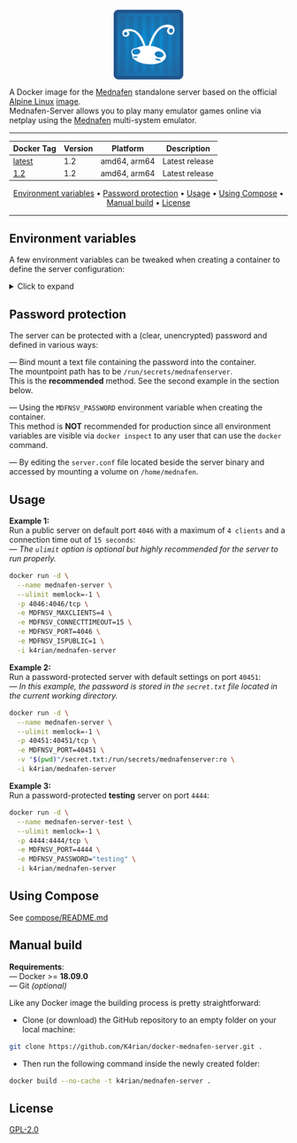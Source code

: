 <p align="center">
 <img alt="docker-mednafen-server logo" src="https://raw.githubusercontent.com/K4rian/docker-mednafen-server/assets/icons/logo-docker-mednafen-server.svg" width="25%" align="center">
</p>

A Docker image for the [Mednafen][1] standalone server based on the official [Alpine Linux][2] [image][3].<br>
Mednafen-Server allows you to play many emulator games online via netplay using the [Mednafen][1] multi-system emulator.

---
<div align="center">

Docker Tag  | Version | Platform     | Description
---         | ---     | ---          | ---
[latest][4] | 1.2     | amd64, arm64 | Latest release
[1.2][4]    | 1.2     | amd64, arm64 | Latest release
</div>
<p align="center"><a href="#environment-variables">Environment variables</a> &bull; <a href="#password-protection">Password protection</a> &bull; <a href="#usage">Usage</a> &bull; <a href="#using-compose">Using Compose</a> &bull; <a href="#manual-build">Manual build</a> <!-- &bull; <a href="#see-also">See also</a> --> &bull; <a href="#license">License</a></p>

---
## Environment variables
A few environment variables can be tweaked when creating a container to define the server configuration:

<details>
<summary>Click to expand</summary>

Variable              | Default value  | Description 
---                   | ---            | ---
MDFNSV_MAXCLIENTS     | 50             | Maximum number of clients.
MDFNSV_CONNECTTIMEOUT | 5              | Connection (login) timeout (in seconds).
MDFNSV_PORT           | 4046           | Port to listen on (TCP).
MDFNSV_IDLETIMEOUT    | 30             | Idle timeout (in seconds). Disconnect a client if no data is received from them since X seconds ago.
MDFNSV_MAXCMDPAYLOAD  | 5242880        | The maximum data (in bytes) in the payload of a command to be received by the server (including save state transfers).
MDFNSV_MINSENDQSIZE   | 262144         | Soft send queue start size (in bytes), and minimum size (memory allocated) it will shrink to.
MDFNSV_MAXSENDQSIZE   | 8388608        | Maximum size (in bytes) each internal per-client soft send queue is allowed to grow to. The client is dropped on overflowing this size.
MDFNSV_PASSWORD       |                | Server password *(__NOT__ recommended, see the section below)*.
MDFNSV_ISPUBLIC       | 0              | Make the server public. Ignore the password environment variable (if set) and remove any existing password from the configuration file.

*Descriptions mostly taken from the original __standard.conf__ file in the Mednafen-Server sources.*
</details>

## Password protection
The server can be protected with a (clear, unencrypted) password and defined in various ways:  

— Bind mount a text file containing the password into the container.<br>
The mountpoint path has to be `/run/secrets/mednafenserver`.<br>
This is the __recommended__ method. See the second example in the section below.

— Using the `MDFNSV_PASSWORD` environment variable when creating the container.<br>
This method is __NOT__ recommended for production since all environment variables are visible via `docker inspect` to any user that can use the `docker` command. 

— By editing the `server.conf` file located beside the server binary and accessed by mounting a volume on `/home/mednafen`.

## Usage
__Example 1:__<br>
Run a public server on default port `4046` with a maximum of `4 clients` and a connection time out of `15 seconds`:<br>
— *The `ulimit` option is optional but highly recommended for the server to run properly.* 
```bash
docker run -d \
  --name mednafen-server \
  --ulimit memlock=-1 \
  -p 4046:4046/tcp \
  -e MDFNSV_MAXCLIENTS=4 \
  -e MDFNSV_CONNECTTIMEOUT=15 \
  -e MDFNSV_PORT=4046 \
  -e MDFNSV_ISPUBLIC=1 \
  -i k4rian/mednafen-server
```

__Example 2:__<br>
Run a password-protected server with default settings on port `40451`:<br>
— *In this example, the password is stored in the `secret.txt` file located in the current working directory.* 
```bash
docker run -d \
  --name mednafen-server \
  --ulimit memlock=-1 \
  -p 40451:40451/tcp \
  -e MDFNSV_PORT=40451 \
  -v "$(pwd)"/secret.txt:/run/secrets/mednafenserver:ro \
  -i k4rian/mednafen-server
```

__Example 3:__<br />
Run a password-protected __testing__ server on port `4444`:<br>
```bash
docker run -d \
  --name mednafen-server-test \
  --ulimit memlock=-1 \
  -p 4444:4444/tcp \
  -e MDFNSV_PORT=4444 \
  -e MDFNSV_PASSWORD="testing" \
  -i k4rian/mednafen-server
```

## Using Compose
See [compose/README.md][5]

## Manual build
__Requirements__:<br>
— Docker >= __18.09.0__<br>
— Git *(optional)*

Like any Docker image the building process is pretty straightforward: 

- Clone (or download) the GitHub repository to an empty folder on your local machine:
```bash
git clone https://github.com/K4rian/docker-mednafen-server.git .
```

- Then run the following command inside the newly created folder:
```bash
docker build --no-cache -t k4rian/mednafen-server .
```

<!---
## See also
* __[Mednafen-Server Egg](https://github.com/K4rian/)__ — A custom egg of Mednafen-Server for the Pterodactyl Panel.
* __[Mednafen-Server Template](https://github.com/K4rian/)__ — A custom template of Mednafen-Server ready to deploy from the Portainer Web UI.
--->

## License
[GPL-2.0][6]

[1]: https://mednafen.github.io/ "Mednafen Project Page"
[2]: https://www.alpinelinux.org/ "Alpine Linux Official Website"
[3]: https://hub.docker.com/_/alpine "Alpine Linux Docker Image"
[4]: https://github.com/K4rian/docker-mednafen-server/blob/main/Dockerfile "Latest Dockerfile"
[5]: https://github.com/K4rian/docker-mednafen-server/tree/main/compose "Compose Files"
[6]: https://github.com/K4rian/docker-mednafen-server/blob/main/LICENSE